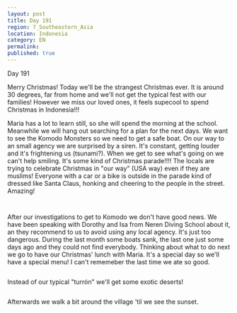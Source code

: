 ```yaml
---
layout: post
title: Day 191
region: 7_Southeastern_Asia
location: Indonesia
category: EN
permalink:
published: true
---
```


Day 191

Merry Christmas! Today we'll be the strangest Christmas ever. It is around 30 degrees, far from home and we'll not get the typical fest with our families! However we miss our loved ones, it feels supecool to spend Christmas in Indonesia!!!

Maria has a lot to learn still, so she will spend the morning at the school. Meanwhile we will hang out searching for a plan for the next days. We want to see the Komodo Monsters so we need to get a safe boat. On our way to an small agency we are surprised by a siren. It's constant, getting louder and it's frightening us (tsunami?). When we get to see what's going on we can't help smiling. It's some kind of Christmas parade!!!! The locals are trying to celebrate Christmas in "our way" (USA way) even if they are muslims! Everyone with a car or a bike is outside in the parade kind of dressed like Santa Claus, honking and cheering to the people in the street. Amazing!

<p><a
href="https://lh3.googleusercontent.com/H_IB2qkGtW2ipVPxM9j0t2MKQMuuCr3iDoKJIGkhNs4ZT7l_kG604EtZUoPL0_vNqfxFuOh_iOd_7GnKYFG9EvVNPTzYspPGM4aEIR6WoQSM0JvJcoebKgZoGB-WMKWJqTBeRvMi3aG3fyLTSvehYMy1xTRyDs-ZL7QZ77cyLPS88ikGBT8p3QcJE3t8q1mU3N45bfpQq3slFmKRiqBfIJosk09TRzaytalFor57aQzfvuJNqhOPmIyA49AyzhZbVWdNIamKlC3U-1HghRiDkGKir3AQ0Gn1Yr3sBDLUCRspPpxgvvX6p8dWdIEyU3siRGdh__7wn86ZZZFrgs3V1hmTCk9ALZPmkn4DW_2QZcVnTD-Vs9GNOTklZMDnwy-1hvvwn-pSEJBMfD4w5ZNI_FHGCRQT26X_1eZmuswaLaABFx13Mfch4vAAchL8RaCKS1bPjN1DCHfwt_VILIU97KIPf4XIBSFsvHA_H0ot3coXSco3jCInrms8Dr8raI0Jx6oF64fOvmXZKcrzoAzYHr8c3ljIUiWOFEApzDoTPET1DNWgZAlwvQSbiwOzeP63GelAbLjZQO_w5qiKSG20I6TV-Epx1oF9Eao_Sgv4-wT3ksg1XJY-5nKUmNbkwHi7x5Nz5L7SSSuGE__FTtMOLuvwnunmvEv7Ts6BdF4lC9QRdvcru1MZBq9Gxi5y0aVfSMaNSQYMUnPGz8xOfCG-74AvgQ=w546-h307-k-no"><img 
src="https://lh3.googleusercontent.com/H_IB2qkGtW2ipVPxM9j0t2MKQMuuCr3iDoKJIGkhNs4ZT7l_kG604EtZUoPL0_vNqfxFuOh_iOd_7GnKYFG9EvVNPTzYspPGM4aEIR6WoQSM0JvJcoebKgZoGB-WMKWJqTBeRvMi3aG3fyLTSvehYMy1xTRyDs-ZL7QZ77cyLPS88ikGBT8p3QcJE3t8q1mU3N45bfpQq3slFmKRiqBfIJosk09TRzaytalFor57aQzfvuJNqhOPmIyA49AyzhZbVWdNIamKlC3U-1HghRiDkGKir3AQ0Gn1Yr3sBDLUCRspPpxgvvX6p8dWdIEyU3siRGdh__7wn86ZZZFrgs3V1hmTCk9ALZPmkn4DW_2QZcVnTD-Vs9GNOTklZMDnwy-1hvvwn-pSEJBMfD4w5ZNI_FHGCRQT26X_1eZmuswaLaABFx13Mfch4vAAchL8RaCKS1bPjN1DCHfwt_VILIU97KIPf4XIBSFsvHA_H0ot3coXSco3jCInrms8Dr8raI0Jx6oF64fOvmXZKcrzoAzYHr8c3ljIUiWOFEApzDoTPET1DNWgZAlwvQSbiwOzeP63GelAbLjZQO_w5qiKSG20I6TV-Epx1oF9Eao_Sgv4-wT3ksg1XJY-5nKUmNbkwHi7x5Nz5L7SSSuGE__FTtMOLuvwnunmvEv7Ts6BdF4lC9QRdvcru1MZBq9Gxi5y0aVfSMaNSQYMUnPGz8xOfCG-74AvgQ=w546-h307-k-no" class="oversize" alt=""></a></p>

<p><a
href="https://lh3.googleusercontent.com/Mk9WWBL4iR2HKIy5aPLKx5ZhIDGPyDEIgAhmDm4LEHzYnn6ALgd4YfD3fbavAM4Kwn97UBp5w_H5az6noQkMxYOQOy2ANjlwcgOa6Z0LbvHXIJxjR9wxZ9ErdM3kgqc4GT5KjP5lO1R-DILMS_1j9JPfKTEF3lSh4Yo1clyVhqiHqccrH6Sb5T3mICiWwGKB89KgpA-h2p-3BhQedbUYp009NSQE0Sv1uiYOh0j4fAnRkI7vUChYaFF7Mz5hPHK1GdftXC-IHVoxOsc4nwcDULoUXPIn5jcUm63cLfrH-HE0munbBIgsMWTpYOGVmKECwEphjIIXZsxcDh6YTmpDqGO3hLKiPXOmQi2cl2umLmT7VZBcP-jfWYQKbW-KZjd-SiRd5G7Ar4y9vM1Uu08owNtCNuZN85kZavb6NcaZbOLcobEXOWdllSjxPwXy7pzjDHOw8mTrptSs8GA7p8Tz6kw3cKPjoKS0MpKUStrNR1_df9NPewqCCLrKSyXK4V3eIOUusMnZXNfkosU-8F86hdIvph71wTT1oI_nAr1oY1Du_FcpGuMnNWSZzO9EFSGuqfXZcNlTU7fEysqiqvWrJir7TR1b2YLQ2ITqD4_3cbqRiFokO2xrKTrEobf2H-j1-pNRzBSk05uL4XLD0G_kSNDvFFCC1LZr1ug5Y5MwAzk79ymuUl71alr0RURhp21Usr11W-Wt1iW9jT2SdQQN1S4WPA=w967-h544-k-no"><img 
src="https://lh3.googleusercontent.com/Mk9WWBL4iR2HKIy5aPLKx5ZhIDGPyDEIgAhmDm4LEHzYnn6ALgd4YfD3fbavAM4Kwn97UBp5w_H5az6noQkMxYOQOy2ANjlwcgOa6Z0LbvHXIJxjR9wxZ9ErdM3kgqc4GT5KjP5lO1R-DILMS_1j9JPfKTEF3lSh4Yo1clyVhqiHqccrH6Sb5T3mICiWwGKB89KgpA-h2p-3BhQedbUYp009NSQE0Sv1uiYOh0j4fAnRkI7vUChYaFF7Mz5hPHK1GdftXC-IHVoxOsc4nwcDULoUXPIn5jcUm63cLfrH-HE0munbBIgsMWTpYOGVmKECwEphjIIXZsxcDh6YTmpDqGO3hLKiPXOmQi2cl2umLmT7VZBcP-jfWYQKbW-KZjd-SiRd5G7Ar4y9vM1Uu08owNtCNuZN85kZavb6NcaZbOLcobEXOWdllSjxPwXy7pzjDHOw8mTrptSs8GA7p8Tz6kw3cKPjoKS0MpKUStrNR1_df9NPewqCCLrKSyXK4V3eIOUusMnZXNfkosU-8F86hdIvph71wTT1oI_nAr1oY1Du_FcpGuMnNWSZzO9EFSGuqfXZcNlTU7fEysqiqvWrJir7TR1b2YLQ2ITqD4_3cbqRiFokO2xrKTrEobf2H-j1-pNRzBSk05uL4XLD0G_kSNDvFFCC1LZr1ug5Y5MwAzk79ymuUl71alr0RURhp21Usr11W-Wt1iW9jT2SdQQN1S4WPA=w967-h544-k-no" class="oversize" alt=""></a></p>

After our investigations to get to Komodo we don't have good news. We have been speaking with Dorothy and Isa from Neren Diving School about it, an they recommend to us to avoid using any local agency. It's just too dangerous. During the last month some boats sank, the last one just some days ago and they could not find everybody. Thinking about what to do next we go to have our Christmas' lunch with Maria. It's a special day so we'll have a special menu! I can't rememeber the last time we ate so good.

<p><a
href="https://lh3.googleusercontent.com/VZxXbT5w-v29r9Cy68RpGtaeVHBa8XYlu1lYjBNof3hL0ynsZZ4eO3wTfRmlt_TE0dOnl7hMrpyAplGJsty4B9OqqIX7XggU1ie6mGQmoOOLIzH04rSoxfQxPXi7EJrQu-YTrn7ZKZVLGA1u3tX95O8yaWF_FsiMm4trZMesGd09aO_ERM8qI6402gWAtXCo8p_4AfcilKVs2qG2b-PFu6cyVAq0EwINDTbnKlAvepEPj5kCIR42De1qAk8O_3NicgJONzKCRz_6-2Xo1r_oGBR_bRqjNx8M9bYD2CBFP7LBZiOTGviWgsJQyV7GKdWPD3SJ8xzHbvkKPN2LSdMDCzumarhDPKbZNWp0xEKi0DiGJL1bKrYLjpWGRfZSzoPhQVbDdH_4_DGthIY5bU4qQANE3mjZhpLt7yrEI19RNFdJjGOxhwVJQHGLEt4O8SOV1GyOuURsXW6Rr48DYgA05yegCb912oegEoKvdU54k70EnG16OgheWUi13m0YhHw_d43_ZkZ3exN-NuvUss3Vy8XDdfT9up4hrGuQm_9bYp5iFf1kijTmvjIk-o-lr-_NxtZmAv8eMCJD2NiYv7-ZhKV4410Ru3Yr13sVbsmcqvATWF6tEIrVryi0J2AK3SuUBK7n_d27YE8SIYJDRfHuDTOh0xebG9ywvXlNaZo8Ud1TeRfHRC6xIyf8c27oi1wVg4wwIYNeYOURnkhZlngAP6Xz1Q=w836-h627-no"><img 
src="https://lh3.googleusercontent.com/VZxXbT5w-v29r9Cy68RpGtaeVHBa8XYlu1lYjBNof3hL0ynsZZ4eO3wTfRmlt_TE0dOnl7hMrpyAplGJsty4B9OqqIX7XggU1ie6mGQmoOOLIzH04rSoxfQxPXi7EJrQu-YTrn7ZKZVLGA1u3tX95O8yaWF_FsiMm4trZMesGd09aO_ERM8qI6402gWAtXCo8p_4AfcilKVs2qG2b-PFu6cyVAq0EwINDTbnKlAvepEPj5kCIR42De1qAk8O_3NicgJONzKCRz_6-2Xo1r_oGBR_bRqjNx8M9bYD2CBFP7LBZiOTGviWgsJQyV7GKdWPD3SJ8xzHbvkKPN2LSdMDCzumarhDPKbZNWp0xEKi0DiGJL1bKrYLjpWGRfZSzoPhQVbDdH_4_DGthIY5bU4qQANE3mjZhpLt7yrEI19RNFdJjGOxhwVJQHGLEt4O8SOV1GyOuURsXW6Rr48DYgA05yegCb912oegEoKvdU54k70EnG16OgheWUi13m0YhHw_d43_ZkZ3exN-NuvUss3Vy8XDdfT9up4hrGuQm_9bYp5iFf1kijTmvjIk-o-lr-_NxtZmAv8eMCJD2NiYv7-ZhKV4410Ru3Yr13sVbsmcqvATWF6tEIrVryi0J2AK3SuUBK7n_d27YE8SIYJDRfHuDTOh0xebG9ywvXlNaZo8Ud1TeRfHRC6xIyf8c27oi1wVg4wwIYNeYOURnkhZlngAP6Xz1Q=w836-h627-no" class="oversize" alt=""></a></p>

Instead of our typical "turrón" we'll get some exotic deserts!

<p><a
href="https://lh3.googleusercontent.com/AHlsSYUAWfKEJCZ5CrulBdolySZIfwoXsg3g_VULhZaHDqS_qQ2Vojejczqn4Sg6uXOdljvC_8Tq8RpMJoV5rCis7b7dOfnhZ9d3g9NZftUhPprea3pecQQhqh_AQ-A-01fg81MJR3sI0pPtDZ7pcUy6PzdXQnnHIZiIuIwIJeOWRkXv9gODYQsXbNGh9qOFU1OvyP_Anzyjbx_ZdcyRyCVoqor-sAPT37MQlX1tL6Dq0ULprYdKd0TpbCd47E9cBM1Lap5ntwHj0Fr_fIKNdWYI__eF5faIgyajHoIUBqv5e61jOFVtestQg5FMO2em2egOmhuZNRsK6x6Y2M1EHlcPOf20dNJh-mq0gYdCpuRHimkwnF7lFHBbxa9qk4ymf7oTpRqAvLe4Haym2PyAbeA2AMgTM8ZzEGB4nHX9LE43JWPTgT4xQMtzq6kslu3GGScZ-2-kdGxdsRjPBaxepzvBvNwlzdGczTb_2EcdLTn-GSHYQgExCnEY7h5V-J-Wv4ULp_K07B-P_nIfPRWYPWDCqq1mx5HP28gS3KLgLSqUeoXxbtnoBq7IPmV9c3tQ9IFr4BSxJIfWJAH0R15Jd7tEDtcMg0Guw0FQCmX4a2yF7pxuIi_vIJPV_n54_G1YedFhvzAYsgQl_Bu-gpH0AifAZ9MBrL6dAEpFQumFaKPDPMdpeN8ggZqorwBzHZ74mA-IX_p-P7n-C2-Uq46QALDX0A=w669-h502-no"><img 
src="https://lh3.googleusercontent.com/AHlsSYUAWfKEJCZ5CrulBdolySZIfwoXsg3g_VULhZaHDqS_qQ2Vojejczqn4Sg6uXOdljvC_8Tq8RpMJoV5rCis7b7dOfnhZ9d3g9NZftUhPprea3pecQQhqh_AQ-A-01fg81MJR3sI0pPtDZ7pcUy6PzdXQnnHIZiIuIwIJeOWRkXv9gODYQsXbNGh9qOFU1OvyP_Anzyjbx_ZdcyRyCVoqor-sAPT37MQlX1tL6Dq0ULprYdKd0TpbCd47E9cBM1Lap5ntwHj0Fr_fIKNdWYI__eF5faIgyajHoIUBqv5e61jOFVtestQg5FMO2em2egOmhuZNRsK6x6Y2M1EHlcPOf20dNJh-mq0gYdCpuRHimkwnF7lFHBbxa9qk4ymf7oTpRqAvLe4Haym2PyAbeA2AMgTM8ZzEGB4nHX9LE43JWPTgT4xQMtzq6kslu3GGScZ-2-kdGxdsRjPBaxepzvBvNwlzdGczTb_2EcdLTn-GSHYQgExCnEY7h5V-J-Wv4ULp_K07B-P_nIfPRWYPWDCqq1mx5HP28gS3KLgLSqUeoXxbtnoBq7IPmV9c3tQ9IFr4BSxJIfWJAH0R15Jd7tEDtcMg0Guw0FQCmX4a2yF7pxuIi_vIJPV_n54_G1YedFhvzAYsgQl_Bu-gpH0AifAZ9MBrL6dAEpFQumFaKPDPMdpeN8ggZqorwBzHZ74mA-IX_p-P7n-C2-Uq46QALDX0A=w669-h502-no" class="oversize" alt=""></a></p>

Afterwards we walk a bit around the village 'til we see the sunset.

<p><a
href="https://lh3.googleusercontent.com/VXu_ydbZ-0smSBY23yxFXGXhHb1_cxnE6yY32Kt4h0gvn-esc0Zz2pPH5A4Y7o6uu3fxD7URtD_lGJtu0gfmZ4rbayCqj3b60xwGSumh8i18MIQV5xWdFyeZk2i7-VjiZtD5USuNsjdGnu9ny0wMVP8FC_Hbsi13jc5BLvCYOUYnBBHduARF_JE-BHLC4PoiDHI2UrUHhGIbp4WGy1LRYl5SvrPqk5KZJud2S6QF5RpMmp6tNCK4FbDKZesa0TZxJ-kGQKXjVbUtb5l6NM_KpF1CvnYcSgh7x04QxStOWX1wD7SWsUiVakIA6VomJNyyuIR3IVSD_mDOVKwe8G7rXRVtURyyk16iUDQUsuxXh9cE3LDLle14u9veyjxJB-__emBGeiIQn9dkYUduzR39IZUv5HVJfAJzeCiFuoC91Zmn1RZmv4rL8vjKTYR9ieEeXPVCi7-nZ5PaRQMCjMWL0P5bW31lFoab4W8zSqi8GoGh85g_KGWqQ73KJ0JbX7Y6qnycymlMb-MqMfwO48Y7BbGkT_cAlZH1AHsttX7BKsDaVOAps4Prfmf_FENM0Tj2KcpzqtNpmG7DOoo8ZgLRbEqOaeRNCwJX0_rtNeDABGy6tJno052vhtRMkuKy2AiJfzce8QEH0_3OvmxJKvCb41YaFxitDvtvzW2c_qZ_fKveoltew9_yu7CM_7CAxlKmebi2AEEdS7Eth3_39RjRjyQ3jg=w669-h502-no"><img 
src="https://lh3.googleusercontent.com/VXu_ydbZ-0smSBY23yxFXGXhHb1_cxnE6yY32Kt4h0gvn-esc0Zz2pPH5A4Y7o6uu3fxD7URtD_lGJtu0gfmZ4rbayCqj3b60xwGSumh8i18MIQV5xWdFyeZk2i7-VjiZtD5USuNsjdGnu9ny0wMVP8FC_Hbsi13jc5BLvCYOUYnBBHduARF_JE-BHLC4PoiDHI2UrUHhGIbp4WGy1LRYl5SvrPqk5KZJud2S6QF5RpMmp6tNCK4FbDKZesa0TZxJ-kGQKXjVbUtb5l6NM_KpF1CvnYcSgh7x04QxStOWX1wD7SWsUiVakIA6VomJNyyuIR3IVSD_mDOVKwe8G7rXRVtURyyk16iUDQUsuxXh9cE3LDLle14u9veyjxJB-__emBGeiIQn9dkYUduzR39IZUv5HVJfAJzeCiFuoC91Zmn1RZmv4rL8vjKTYR9ieEeXPVCi7-nZ5PaRQMCjMWL0P5bW31lFoab4W8zSqi8GoGh85g_KGWqQ73KJ0JbX7Y6qnycymlMb-MqMfwO48Y7BbGkT_cAlZH1AHsttX7BKsDaVOAps4Prfmf_FENM0Tj2KcpzqtNpmG7DOoo8ZgLRbEqOaeRNCwJX0_rtNeDABGy6tJno052vhtRMkuKy2AiJfzce8QEH0_3OvmxJKvCb41YaFxitDvtvzW2c_qZ_fKveoltew9_yu7CM_7CAxlKmebi2AEEdS7Eth3_39RjRjyQ3jg=w669-h502-no" class="oversize" alt=""></a></p>